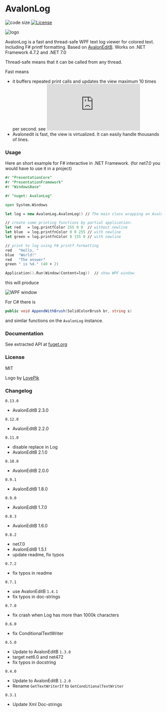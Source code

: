 # AvalonLog

![code size](https://img.shields.io/github/languages/code-size/goswinr/AvalonLog.svg)
[![License](https://img.shields.io/badge/license-MIT-green)](./LICENSE)

![logo](https://raw.githubusercontent.com/goswinr/AvalonLog/main/Doc/logo400.png)

AvalonLog is a fast and thread-safe WPF text log viewer for colored text. Including F# printf formatting. Based on [AvalonEditB](https://github.com/goswinr/AvalonEditB). Works on .NET Framework 4.7.2 and .NET 7.0

Thread-safe means that it can be called from any thread.

Fast means
- it buffers repeated print calls and updates the view maximum 10 times per second. see ![source](https://github.com/goswinr/AvalonLog/blob/main/Src/AvalonLog.fs#L222)
- Avalonedit is fast, the view is virtualized. It can easily handle thousands of lines.

### Usage

Here an short example for F# interactive in .NET Framework.
(for net7.0 you would have to use it in a project)

```fsharp
#r "PresentationCore"
#r "PresentationFramework"
#r "WindowsBase"

#r "nuget: AvalonLog"

open System.Windows

let log = new AvalonLog.AvalonLog() // The main class wrapping an Avalonedit TextEditor as append only log.

// create some printing functions by partial application:
let red   = log.printfColor 255 0 0  // without newline
let blue  = log.printfnColor 0 0 255 // with newline
let green = log.printfnColor 0 155 0 // with newline

// print to log using F# printf formatting
red   "Hello, "
blue  "World!"
red   "The answer"
green " is %d." (40 + 2)

Application().Run(Window(Content=log))  // show WPF window
```
this will produce

![WPF window](https://raw.githubusercontent.com/goswinr/AvalonLog/main/Doc/HelloWorld.png)


For C# there is
```csharp
public void AppendWithBrush(SolidColorBrush br, string s)
```
and similar functions on the `AvalonLog` instance.
### Documentation

See extracted API at [fuget.org](https://www.fuget.org/packages/AvalonLog/0.12.0/lib/net472/AvalonLog.dll/AvalonLog)

### License

MIT

Logo by [LovePik](https://lovepik.com/image-401268798/crystal-parrot-side-cartoon.html)

### Changelog
`0.13.0`
- AvalonEditB 2.3.0

`0.12.0`
- AvalonEditB 2.2.0

`0.11.0`
- disable replace in Log
- AvalonEditB 2.1.0

`0.10.0`
- AvalonEditB 2.0.0

`0.9.1`
- AvalonEditB 1.8.0

`0.9.0`
- AvalonEditB 1.7.0

`0.8.3`
- AvalonEditB 1.6.0

`0.8.2`
- net7.0
- AvalonEditB 1.5.1
- update readme, fix typos

`0.7.2`
- fix typos in readme

`0.7.1`
- use AvalonEditB `1.4.1`
- fix typos in doc-strings

`0.7.0`
- fix crash when Log has more than 1000k characters

`0.6.0`
- fix ConditionalTextWriter

`0.5.0`
- Update to AvalonEditB `1.3.0`
- target net6.0 and net472
- fix typos in docstring

`0.4.0`
- Update to AvalonEditB `1.2.0`
- Rename `GetTextWriterIf` to `GetConditionalTextWriter`

 `0.3.1`
- Update Xml Doc-strings